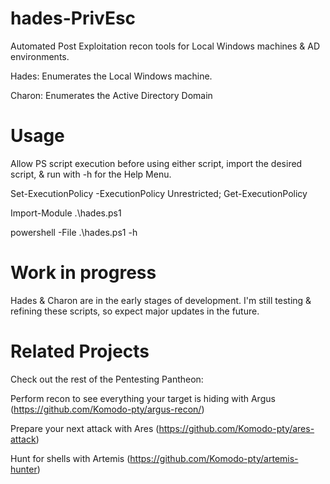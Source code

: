 # hades-PrivEsc
Automated Post Exploitation recon tools for Local Windows machines &amp; AD environments.

Hades: Enumerates the Local Windows machine.

Charon: Enumerates the Active Directory Domain

# Usage
Allow PS script execution before using either script, import the desired script, & run with -h for the Help Menu.

Set-ExecutionPolicy -ExecutionPolicy Unrestricted; Get-ExecutionPolicy

Import-Module .\hades.ps1

powershell -File .\hades.ps1 -h

# Work in progress
Hades & Charon are in the early stages of development. I'm still testing & refining these scripts, so expect major updates in the future.

# Related Projects
Check out the rest of the Pentesting Pantheon:

Perform recon to see everything your target is hiding with Argus (https://github.com/Komodo-pty/argus-recon/)

Prepare your next attack with Ares (https://github.com/Komodo-pty/ares-attack)

Hunt for shells with Artemis (https://github.com/Komodo-pty/artemis-hunter)
